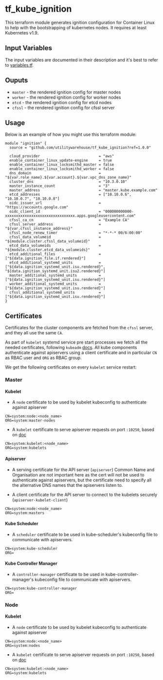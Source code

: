 # tf_kube_ignition

This terraform module generates ignition configuration for Container Linux to help with the bootstrapping of kubernetes nodes. It requires at least Kubernetes v1.9.

## Input Variables

The input variables are documented in their description and it's best to refer to [variables.tf](variables.tf).

## Ouputs

- `master` - the rendered ignition config for master nodes
- `worker` - the rendered ignition config for worker nodes
- `etcd` - the rendered ignition config for etcd nodes
- `cfssl` - the rendered ignition config for cfssl server

## Usage

Below is an example of how you might use this terraform module:

```hcl
module "ignition" {
  source = "github.com/utilitywarehouse/tf_kube_ignition?ref=1.0.0"

  cloud_provider                           = "aws"
  enable_container_linux_update-engine     = true
  enable_container_linux_locksmithd_master = false
  enable_container_linux_locksmithd_worker = false
  dns_domain                               = "${var.role_name}.${var.account}.${var.vpc_dns_zone_name}"
  cluster_dns                              = "10.3.0.10"
  master_instance_count                    = "3"
  master_address                           = "master.kube.example.com"
  etcd_addresses                           = ["10.10.0.6", "10.10.0.7", "10.10.0.8"]
  oidc_issuer_url                          = "https://accounts.google.com"
  oidc_client_id                           = "000000000000-xxxxxxxxxxxxxxxxxxxxxxxxxxxxxxxx.apps.googleusercontent.com"
  cfssl_ca_cn                              = "Example CA"
  cfssl_server_address                     = "${var.cfssl_instance_address}"
  cfssl_node_renew_timer                   = "*-*-* 00/6:00:00"
  cfssl_data_volumeid                      = "${module.cluster.cfssl_data_volumeid}"
  etcd_data_volumeids                      = "${module.cluster.etcd_data_volumeids}"
  etcd_additional_files                    = ["${data.ignition_file.if.rendered}"]
  etcd_additional_systemd_units            = ["${data.ignition_systemd_unit.isu.rendered}", "${data.ignition_systemd_unit.isu2.rendered}"]
  master_additional_systemd_units          = ["${data.ignition_systemd_unit.isu.rendered}"]
  worker_additional_systemd_units          = ["${data.ignition_systemd_unit.isu.rendered}"]
  cfssl_additional_systemd_units           = ["${data.ignition_systemd_unit.isu.rendered}"]
}
```

## Certificates

Certificates for the cluster components are fetched from the `cfssl` server, and they all use the same `CA`.

As part of `kubelet` systemd service pre start processes we fetch all the needed certificates, following `kubeadm` [docs](https://kubernetes.io/docs/reference/setup-tools/kubeadm/implementation-details/#generate-the-necessary-certificates). All kube components authenticate against apiservers using a client certificate and in particular `CN` as RBAC user and `ORG` as RBAC group.

We get the following certificates on every `kubelet` service restart:

### Master

#### Kubelet

- A `node` certificate to be used by kubelet kubeconfig to authenticate against apiserver
```
CN=system:node:<node_name>
ORG=system:master-nodes
```

- A `kubelet` certificate to serve apiserver requests on port `:10250`, based on [doc](https://kubernetes.io/docs/concepts/architecture/master-node-communication/#apiserver-to-kubelet)
```
CN=system:kubelet:<node_name>
ORG=system:kubelets
```

#### Apiserver

- A serving certificate for the API server (`apiserver`)
Common Name and Organisation are not important here as the cert will not be used to authenticate against apiservers, but the certificate need to specify all the alternative DNS names that the apiservers listen to.

- A client certificate for the API server to connect to the kubelets securely (`apiserver-kubelet-client`)
```
CN=system:node:<node_name>
ORG=system:masters
```

#### Kube Scheduler

- A `scheduler` certificate to be used in kube-scheduler's kubeconfig file to communicate with apiservers.
```
CN=system:kube-scheduler
ORG=
```

#### Kube Controller Manager

- A `controller-manager` certificate to be used in kube-controller-manager's kubeconfig file to communicate with apiservers.
```
CN=system:kube-controller-manager
ORG=
```

### Node

#### Kubelet

- A `node` certificate to be used by kubelet kubeconfig to authenticate against apiserver
```
CN=system:node:<node_name>
ORG=system:nodes
```

- A `kubelet` certificate to serve apiserver requests on port `:10250`, based on [doc](https://kubernetes.io/docs/concepts/architecture/master-node-communication/#apiserver-to-kubelet)
```
CN=system:kubelet:<node_name>
ORG=system:kubelets
```
